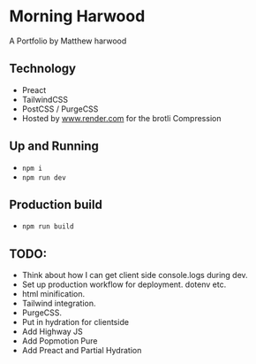 # Morning Harwood
A Portfolio by Matthew harwood


## Technology
- Preact
- TailwindCSS
- PostCSS / PurgeCSS
- Hosted by www.render.com for the brotli Compression

## Up and Running
- `npm i`
- `npm run dev`

## Production build
- `npm run build`


## TODO:
- Think about how I can get client side console.logs during dev.
- Set up production workflow for deployment. dotenv etc.
- html minification.
- Tailwind integration.
- PurgeCSS.
- Put in hydration for clientside
- Add Highway JS
- Add Popmotion Pure
- Add Preact and Partial Hydration
